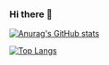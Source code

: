 ### Hi there 👋

[![Anurag's GitHub stats](https://github-readme-stats.vercel.app/api?username=kargolek&show_icons=true&theme=onedark)](https://github.com/kargolek/github-readme-stats)

[![Top Langs](https://github-readme-stats.vercel.app/api/top-langs/?username=kargoleka&layout=compact&theme=onedark)](https://github.com/kargolek/github-readme-stats)
